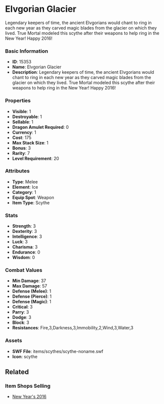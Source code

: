 # Elvgorian Glacier

Legendary keepers of time, the ancient Elvgorians would chant to ring in each new year as they carved magic blades from the glacier on which they lived. True Mortal modeled this scythe after their weapons to help ring in the New Year! Happy 2016!

### Basic Information

- **ID**: 15353
- **Name**: Elvgorian Glacier
- **Description**: Legendary keepers of time, the ancient Elvgorians would chant to ring in each new year as they carved magic blades from the glacier on which they lived. True Mortal modeled this scythe after their weapons to help ring in the New Year! Happy 2016!

### Properties

- **Visible**: 1
- **Destroyable**: 1
- **Sellable**: 1
- **Dragon Amulet Required**: 0
- **Currency**: 1
- **Cost**: 175
- **Max Stack Size**: 1
- **Bonus**: 3
- **Rarity**: 7
- **Level Requirement**: 20

### Attributes

- **Type**: Melee
- **Element**: Ice
- **Category**: 1
- **Equip Spot**: Weapon
- **Item Type**: Scythe

### Stats

- **Strength**: 3
- **Dexterity**: 3
- **Intelligence**: 3
- **Luck**: 3
- **Charisma**: 3
- **Endurance**: 0
- **Wisdom**: 0

### Combat Values

- **Min Damage**: 37
- **Max Damage**: 57
- **Defense (Melee)**: 1
- **Defense (Pierce)**: 1
- **Defense (Magic)**: 1
- **Critical**: 3
- **Parry**: 3
- **Dodge**: 3
- **Block**: 3
- **Resistances**: Fire,3,Darkness,3,Immobility,2,Wind,3,Water,3

### Assets

- **SWF File**: items/scythes/scythe-noname.swf
- **Icon**: scythe

## Related

### Item Shops Selling

- [New Year's 2016](../item-shops/485-new-year-s-2016.md)


